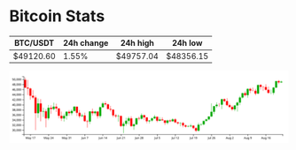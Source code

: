 # Bitcoin Stats

BTC/USDT|24h change|24h high|24h low|
|---|---|---|---|
|$49120.60|1.55%|$49757.04|$48356.15|

<img src="./chart.svg">

